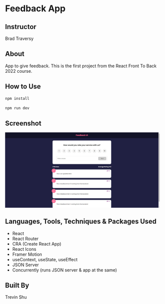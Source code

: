 # Feedback App

## Instructor

Brad Traversy

## About

App to give feedback. This is the first project from the React Front To Back 2022 course.

## How to Use

```JavaScript
npm install
```

```JavaScript
npm run dev
```

## Screenshot

![](src/components/assets/feedback-app.png/?raw=true)

## Languages, Tools, Techniques & Packages Used

- React
- React Router
- CRA (Create React App)
- React Icons
- Framer Motion
- useContext, useState, useEffect
- JSON Server
- Concurrently (runs JSON server & app at the same)

## Built By

Trevin Shu
